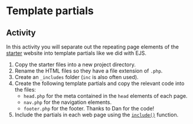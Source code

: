 # Template partials
## Activity
In this activity you will separate out the repeating page elements of the [starter](starter) website into template partials like we did with EJS.
1. Copy the starter files into a new project directory.
2. Rename the HTML files so they have a file extension of `.php`.
3. Create an `_includes` folder (`inc` is also often used).
4. Create the following template partials and copy the relevant code into the files:
    - `head.php` for the meta contained in the `head` elements of each page.
    - `nav.php` for the navigation elements.
    - `footer.php` for the footer. Thanks to Dan for the code!
5. Include the partials in each web page using the [`include()`](https://www.php.net/manual/en/function.include.php) function.